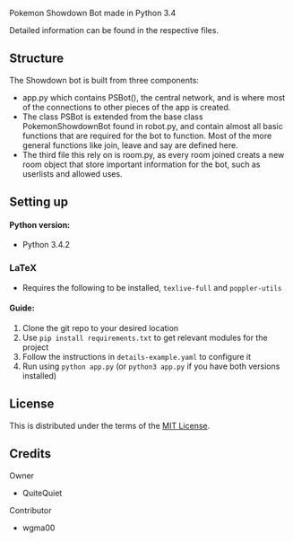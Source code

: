 Pokemon Showdown Bot made in Python 3.4

Detailed information can be found in the respective files.

Structure
---------

The Showdown bot is built from three components:

- app.py which contains PSBot(), the central network, and is where most of the connections to other pieces of the app is created.
- The class PSBot is extended from the base class PokemonShowdownBot found in robot.py, and contain almost all basic functions that are required for the bot to function. Most of the more general functions like join, leave and say are defined here.
- The third file this rely on is room.py, as every room joined creats a new room object that store important information for the bot, such as userlists and allowed uses.

Setting up
---------
#### Python version:
- Python 3.4.2 

### LaTeX
- Requires the following to be installed, ``texlive-full`` and ``poppler-utils``   

#### Guide:
1. Clone the git repo to your desired location
2. Use `pip install requirements.txt` to get relevant modules for the project
3. Follow the instructions in `details-example.yaml` to configure it
4. Run using `python app.py` (or `python3 app.py` if you have both versions installed)

License
-------

This is distributed under the terms of the [MIT License][1].

  [1]: https://github.com/QuiteQuiet/PokemonShowdownBot/blob/master/LICENCE

Credits
-------

Owner

- QuiteQuiet

Contributor
- wgma00
